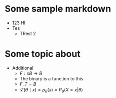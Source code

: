 # Some sample markdown
* 123 HI
* Tes
  * TRest 2

# Some topic about
* Additional
  * $F: xB \rightarrow B$
  * The binary is a function to this
  * ${F,T} = B$
  * ${\displaystyle {\mathcal {L}}(\theta \mid x)=p_{\theta }(x) = P_{\theta }(X=x | \theta)}$
